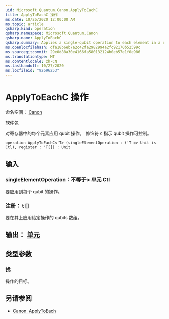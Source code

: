 ```yaml
---
uid: Microsoft.Quantum.Canon.ApplyToEachC
title: ApplyToEachC 操作
ms.date: 10/26/2020 12:00:00 AM
ms.topic: article
qsharp.kind: operation
qsharp.namespace: Microsoft.Quantum.Canon
qsharp.name: ApplyToEachC
qsharp.summary: Applies a single-qubit operation to each element in a register. The modifier `C` indicates that the single-qubit operation is controllable.
ms.openlocfilehash: dfa18b6eb7a2c42fa2982994a2fc92170b52599c
ms.sourcegitcommit: 29e0d88a30e4166fa580132124b0eb57e1f0e986
ms.translationtype: MT
ms.contentlocale: zh-CN
ms.lasthandoff: 10/27/2020
ms.locfileid: "92696253"
---
```

# <a name="applytoeachc-operation"></a>ApplyToEachC 操作

命名空间： [Canon](xref:Microsoft.Quantum.Canon)

软件包 [](https://nuget.org/packages/)


对寄存器中的每个元素应用 qubit 操作。
修饰符 `C` 指示 qubit 操作可控制。

```qsharp
operation ApplyToEachC<'T> (singleElementOperation : ('T => Unit is Ctl), register : 'T[]) : Unit
```


## <a name="input"></a>输入

### <a name="singleelementoperation--t--unit-ctl"></a>singleElementOperation：不等于> [单元](xref:microsoft.quantum.lang-ref.unit) Ctl

要应用到每个 qubit 的操作。


### <a name="register--t"></a>注册： t []

要在其上应用给定操作的 qubits 数组。



## <a name="output--unit"></a>输出： [单元](xref:microsoft.quantum.lang-ref.unit)



## <a name="type-parameters"></a>类型参数

### <a name="t"></a>找

操作的目标。

## <a name="see-also"></a>另请参阅

- [Canon. ApplyToEach](xref:Microsoft.Quantum.Canon.ApplyToEach)